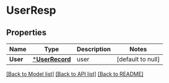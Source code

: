 # UserResp

## Properties
Name | Type | Description | Notes
------------ | ------------- | ------------- | -------------
**User** | [***UserRecord**](UserRecord.md) | user | [default to null]

[[Back to Model list]](../README.md#documentation-for-models) [[Back to API list]](../README.md#documentation-for-api-endpoints) [[Back to README]](../README.md)



